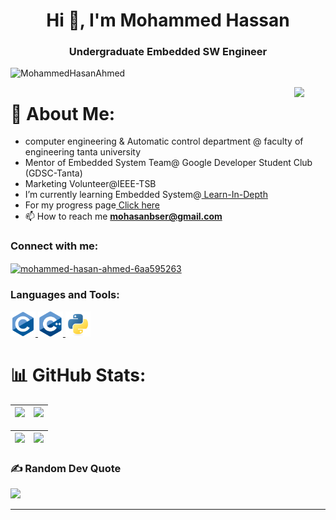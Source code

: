 <h1 align="center">Hi 👋, I'm Mohammed Hassan</h1>
<h3 align="center">Undergraduate Embedded SW Engineer</h3>

<p align="left"> <img src="https://komarev.com/ghpvc/?username=MohammedHasanAhmed&label=Profile%20views&color=0e75b6&style=flat" alt="MohammedHasanAhmed" /> </p>

<img align="right" src="https://user-images.githubusercontent.com/63050133/156676671-d5b2e362-97d4-4404-9447-dd71ddfea82f.gif" width = 50px/>

# 💫 About Me:
- computer engineering & Automatic control department @ faculty of engineering tanta university
- Mentor of Embedded System Team@ Google Developer Student Club (GDSC-Tanta)
- Marketing Volunteer@IEEE-TSB
- I’m currently learning Embedded System@<a href="https://www.learn-in-depth-store.com" target="blank"> Learn-In-Depth </a> 
- For my progress page<a href="https://www.learn-in-depth-store.com/certificate/mohasanbder%40gmail.com" target="blank"> Click here </a>
- 📫 How to reach me **mohasanbser@gmail.com**

<h3 align="left">Connect with me:</h3>
<p align="left">
<a href="https://linkedin.com/in/mohammed-hasan-ahmed-6aa595263" target="blank"><img align="center" src="https://raw.githubusercontent.com/rahuldkjain/github-profile-readme-generator/master/src/images/icons/Social/linked-in-alt.svg" alt="mohammed-hasan-ahmed-6aa595263" height="30" width="40" /></a>
</p>

<h3 align="left">Languages and Tools:</h3>
<p align="left"> <a href="https://www.cprogramming.com/" target="_blank" rel="noreferrer"> <img src="https://raw.githubusercontent.com/devicons/devicon/master/icons/c/c-original.svg" alt="c" width="40" height="40"/> </a> <a href="https://www.w3schools.com/cpp/" target="_blank" rel="noreferrer"> <img src="https://raw.githubusercontent.com/devicons/devicon/master/icons/cplusplus/cplusplus-original.svg" alt="cplusplus" width="40" height="40"/> </a> <a href="https://www.python.org" target="_blank" rel="noreferrer"> <img src="https://raw.githubusercontent.com/devicons/devicon/master/icons/python/python-original.svg" alt="python" width="40" height="40"/> </a> </p>

# 📊 GitHub Stats:

![](https://github-readme-stats.vercel.app/api?username=MohammedHasanAhmed&theme=radical&hide_border=true&include_all_commits=true&count_private=true)  | ![](https://github-readme-streak-stats.herokuapp.com/?user=MohammedHasanAhmed&theme=radical&hide_border=true) |
|-----------------------------------------------------------------------------------------------------------------------------------------|-----------------------------------------------------------------------------------------------------------------------------------|

| ![](https://github-readme-stats.vercel.app/api/top-langs/?username=MohammedHasanAhmed&theme=radical&hide_border=true&include_all_commits=true&count_private=true&layout=compact)     | ![](https://github-readme-stats.vercel.app/api?username=MohammedHasanAhmed&show_icons=true&locale=en&count_private=true&hide_rank=true&custom_title=My%20GitHub%20Stats&disable_animations=true&theme=radical&hide_border=true&card_width=500px) |
|-----------------------------------------------------------------------------------------------------------------------------------------|-----------------------------------------------------------------------------------------------------------------------------------|

### ✍️ Random Dev Quote
![](https://quotes-github-readme.vercel.app/api?type=horizontal&theme=radical)

---


